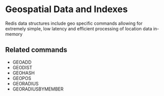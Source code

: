 # Geospatial Data and Indexes

Redis data structures include geo specific commands allowing for extremely simple, low latency and efficient processing of location data in-memory

## Related commands

- GEOADD
- GEODIST
- GEOHASH
- GEOPOS
- GEORADIUS
- GEORADIUSBYMEMBER
